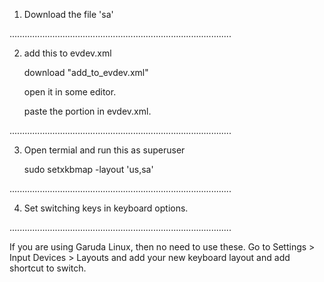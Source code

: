 1. Download the file 'sa'

........................................................................................

2. add this to evdev.xml

    download "add_to_evdev.xml"

    open it in some editor.

    paste the portion in evdev.xml.


........................................................................................

3. Open termial and run this as superuser

    sudo setxkbmap -layout 'us,sa'

........................................................................................

4. Set switching keys in keyboard options.

........................................................................................

If you are using Garuda Linux, then no need to use these.
Go to Settings > Input Devices > Layouts and add  your new keyboard layout and add shortcut to  switch.
